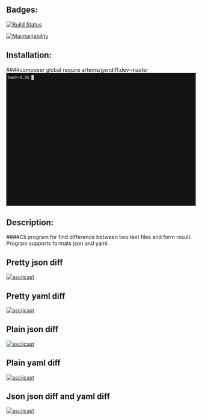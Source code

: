 ## Badges:
[![Build Status](https://travis-ci.org/solar05/project-lvl2-s483.svg?branch=master)](https://travis-ci.org/solar05/project-lvl2-s483)

[![Maintainability](https://api.codeclimate.com/v1/badges/164b160a38f2102bce79/maintainability)](https://codeclimate.com/github/solar05/project-lvl2-s483/maintainability)

## Installation:
####composer global require artems/gendiff:dev-master
![](gifs/demo.gif)

## Description:
####Cli program for find difference between two text files and form result. Program supports formats json and yaml. 

## Pretty json diff
[![asciicast](https://asciinema.org/a/qDtYzAnUKBX1GaBMo5q9KXts6.svg)](https://asciinema.org/a/qDtYzAnUKBX1GaBMo5q9KXts6)

## Pretty yaml diff
[![asciicast](https://asciinema.org/a/MsK2SyHfxb23LfkW0fGZEEyZi.svg)](https://asciinema.org/a/MsK2SyHfxb23LfkW0fGZEEyZi)

## Plain json diff
[![asciicast](https://asciinema.org/a/k8pTKAWWPfFnI87KszoGzkuYo.svg)](https://asciinema.org/a/k8pTKAWWPfFnI87KszoGzkuYo)

## Plain yaml diff
[![asciicast](https://asciinema.org/a/fmVtd7fgc9lmr22FBww03O622.svg)](https://asciinema.org/a/fmVtd7fgc9lmr22FBww03O622)

## Json json diff and yaml diff
[![asciicast](https://asciinema.org/a/1vEdQanKMk4E0Ta2sZrl9Kzp6.svg)](https://asciinema.org/a/1vEdQanKMk4E0Ta2sZrl9Kzp6)